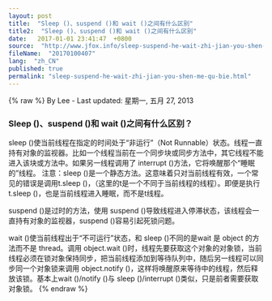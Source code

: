 ```yaml
---
layout: post
title:  "Sleep ()、suspend ()和 wait ()之间有什么区别"
title2:  "Sleep ()、suspend ()和 wait ()之间有什么区别"
date:   2017-01-01 23:41:47  +0800
source:  "http://www.jfox.info/sleep-suspend-he-wait-zhi-jian-you-shen-me-qu-bie.html"
fileName:  "20170100407"
lang:  "zh_CN"
published: true
permalink: "sleep-suspend-he-wait-zhi-jian-you-shen-me-qu-bie.html"
---
```

{% raw %}
By Lee - Last updated: 星期一, 五月 27, 2013

### Sleep ()、suspend ()和 wait ()之间有什么区别？

sleep ()使当前线程在指定的时间处于“非运行”（Not Runnable）状态。线程一直持有对象的监视器。比如一个线程当前在一个同步块或同步方法中，其它线程不能进入该块或方法中。如果另一线程调用了 interrupt ()方法，它将唤醒那个“睡眠的”线程。
注意：sleep ()是一个静态方法。这意味着只对当前线程有效，一个常见的错误是调用t.sleep ()，（这里的t是一个不同于当前线程的线程）。即便是执行t.sleep ()，也是当前线程进入睡眠，而不是t线程。

suspend ()是过时的方法，使用 suspend ()导致线程进入停滞状态，该线程会一直持有对象的监视器，suspend ()容易引起死锁问题。

wait ()使当前线程出于“不可运行”状态，和 sleep ()不同的是wait 是 object 的方法而不是 thread。调用 object.wait ()时，线程先要获取这个对象的对象锁，当前线程必须在锁对象保持同步，把当前线程添加到等待队列中，随后另一线程可以同步同一个对象锁来调用 object.notify ()，这样将唤醒原来等待中的线程，然后释放该锁。基本上wait ()/notify ()与 sleep ()/interrupt ()类似，只是前者需要获取对象锁。
{% endraw %}
